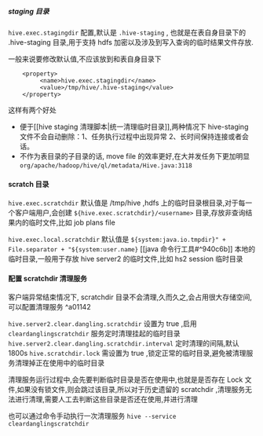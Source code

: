 ##### staging 目录

`hive.exec.stagingdir`   配置,默认是 `.hive-staging` , 也就是在表自身目录下的 .hive-staging 目录,用于支持 hdfs 加密以及涉及到写入查询的临时结果文件存放.

一般来说要修改默认值,不应该放到和表自身目录下
```
	<property>
         <name>hive.exec.stagingdir</name>
         <value>/tmp/hive/.hive-staging</value>
    </property>
```

这样有两个好处

- 便于[[hive staging 清理脚本|统一清理临时目录]],两种情况下 hive-staging 文件不会自动删除：1、任务执行过程中出现异常 2、长时间保持连接或者会话。
- 不作为表目录的子目录的话, move file 的效率更好,在大并发任务下更加明显 `org/apache/hadoop/hive/ql/metadata/Hive.java:3118`


#### scratch 目录

`hive.exec.scratchdir`   默认值是 /tmp/hive ,hdfs 上的临时目录根目录,对于每一个客户端用户,会创建 `${hive.exec.scratchdir}/<username>`  目录,存放非查询结果内的临时文件,比如 job plans file

`hive.exec.local.scratchdir`  默认值是 `${system:java.io.tmpdir}" + File.separator + "${system:user.name}`     [[java 命令行工具#^940c6b]]  本地的临时目录,一般用于存放 hive server2 的临时文件,比如 hs2 session 临时目录


#### 配置 scratchdir 清理服务

客户端异常结束情况下, scratchdir 目录不会清理,久而久之,会占用很大存储空间,可以配置清理服务 ^a01142

`hive.server2.clear.dangling.scratchdir`  设置为 true ,启用`cleardanglingscratchdir` 服务定时清理挂起的临时目录
`hive.server2.clear.dangling.scratchdir.interval`  定时清理的间隔,默认 1800s
`hive.scratchdir.lock`   需设置为 true ,锁定正常的临时目录,避免被清理服务清理掉正在使用中的临时目录

清理服务运行过程中,会先要判断临时目录是否在使用中,也就是是否存在 Lock 文件,如果没有锁文件,则会跳过该目录,所以对于历史遗留的 scratchdir ,清理服务无法进行清理,需要人工去判断这些目录是否还在使用,并进行清理

也可以通过命令手动执行一次清理服务
`hive --service cleardanglingscratchdir`





 

 


